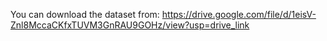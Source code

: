 You can download the dataset from:
https://drive.google.com/file/d/1eisV-Znl8MccaCKfxTUVM3GnRAU9GOHz/view?usp=drive_link